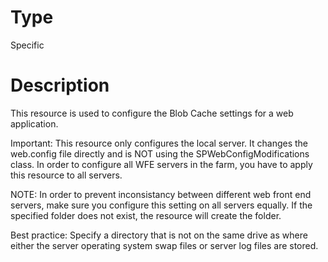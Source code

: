 # Type

Specific

# Description

This resource is used to configure the Blob Cache settings for a web
application.

Important:
This resource only configures the local server. It changes the web.config
file directly and is NOT using the SPWebConfigModifications class. In order
to configure all WFE servers in the farm, you have to apply this resource
to all servers.

NOTE:
In order to prevent inconsistancy between different web front end servers,
make sure you configure this setting on all servers equally.
If the specified folder does not exist, the resource will create the folder.

Best practice:
Specify a directory that is not on the same drive as where either the server
operating system swap files or server log files are stored.
